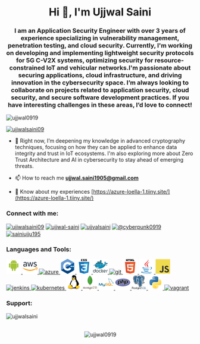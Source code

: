 <h1 align="center">Hi 👋, I'm Ujjwal Saini</h1>
<h3 align="center">I am an Application Security Engineer with over 3 years of experience specializing in vulnerability management, penetration testing, and cloud security. Currently, I'm working on developing and implementing lightweight security protocols for 5G C-V2X systems, optimizing security for resource-constrained IoT and vehicular networks.I'm passionate about securing applications, cloud infrastructure, and driving innovation in the cybersecurity space. I’m always looking to collaborate on projects related to application security, cloud security, and secure software development practices. If you have interesting challenges in these areas, I’d love to connect!</h3>

<p align="left"> <img src="https://komarev.com/ghpvc/?username=ujjwal0919&label=Profile%20views&color=0e75b6&style=flat" alt="ujjwal0919" /> </p>

<p align="left"> <a href="https://twitter.com/ujjwalsaini09" target="blank"><img src="https://img.shields.io/twitter/follow/ujjwalsaini09?logo=twitter&style=for-the-badge" alt="ujjwalsaini09" /></a> </p>

- 🔭 Right now, I’m deepening my knowledge in advanced cryptography techniques, focusing on how they can be applied to enhance data integrity and trust in IoT ecosystems. I'm also exploring more about Zero Trust Architecture and AI in cybersecurity to stay ahead of emerging threats.

- 📫 How to reach me **ujjwal.saini1905@gmail.com**

- 📄 Know about my experiences [https://azure-loella-1.tiiny.site/](https://azure-loella-1.tiiny.site/)

<h3 align="left">Connect with me:</h3>
<p align="left">
<a href="https://twitter.com/ujjwalsaini09" target="blank"><img align="center" src="https://raw.githubusercontent.com/rahuldkjain/github-profile-readme-generator/master/src/images/icons/Social/twitter.svg" alt="ujjwalsaini09" height="30" width="40" /></a>
<a href="https://linkedin.com/in/ujjwal-saini" target="blank"><img align="center" src="https://raw.githubusercontent.com/rahuldkjain/github-profile-readme-generator/master/src/images/icons/Social/linked-in-alt.svg" alt="ujjwal-saini" height="30" width="40" /></a>
<a href="https://instagram.com/ujjvalsaini" target="blank"><img align="center" src="https://raw.githubusercontent.com/rahuldkjain/github-profile-readme-generator/master/src/images/icons/Social/instagram.svg" alt="ujjvalsaini" height="30" width="40" /></a>
<a href="https://medium.com/@cyberpunk0919" target="blank"><img align="center" src="https://raw.githubusercontent.com/rahuldkjain/github-profile-readme-generator/master/src/images/icons/Social/medium.svg" alt="@cyberpunk0919" height="30" width="40" /></a>
<a href="https://www.hackerrank.com/sainiujju195" target="blank"><img align="center" src="https://raw.githubusercontent.com/rahuldkjain/github-profile-readme-generator/master/src/images/icons/Social/hackerrank.svg" alt="sainiujju195" height="30" width="40" /></a>
</p>

<h3 align="left">Languages and Tools:</h3>
<p align="left"> <a href="https://developer.android.com" target="_blank" rel="noreferrer"> <img src="https://raw.githubusercontent.com/devicons/devicon/master/icons/android/android-original-wordmark.svg" alt="android" width="40" height="40"/> </a> <a href="https://aws.amazon.com" target="_blank" rel="noreferrer"> <img src="https://raw.githubusercontent.com/devicons/devicon/master/icons/amazonwebservices/amazonwebservices-original-wordmark.svg" alt="aws" width="40" height="40"/> </a> <a href="https://azure.microsoft.com/en-in/" target="_blank" rel="noreferrer"> <img src="https://www.vectorlogo.zone/logos/microsoft_azure/microsoft_azure-icon.svg" alt="azure" width="40" height="40"/> </a> <a href="https://www.w3schools.com/cpp/" target="_blank" rel="noreferrer"> <img src="https://raw.githubusercontent.com/devicons/devicon/master/icons/cplusplus/cplusplus-original.svg" alt="cplusplus" width="40" height="40"/> </a> <a href="https://www.w3schools.com/css/" target="_blank" rel="noreferrer"> <img src="https://raw.githubusercontent.com/devicons/devicon/master/icons/css3/css3-original-wordmark.svg" alt="css3" width="40" height="40"/> </a> <a href="https://www.docker.com/" target="_blank" rel="noreferrer"> <img src="https://raw.githubusercontent.com/devicons/devicon/master/icons/docker/docker-original-wordmark.svg" alt="docker" width="40" height="40"/> </a> <a href="https://git-scm.com/" target="_blank" rel="noreferrer"> <img src="https://www.vectorlogo.zone/logos/git-scm/git-scm-icon.svg" alt="git" width="40" height="40"/> </a> <a href="https://www.w3.org/html/" target="_blank" rel="noreferrer"> <img src="https://raw.githubusercontent.com/devicons/devicon/master/icons/html5/html5-original-wordmark.svg" alt="html5" width="40" height="40"/> </a> <a href="https://www.java.com" target="_blank" rel="noreferrer"> <img src="https://raw.githubusercontent.com/devicons/devicon/master/icons/java/java-original.svg" alt="java" width="40" height="40"/> </a> <a href="https://developer.mozilla.org/en-US/docs/Web/JavaScript" target="_blank" rel="noreferrer"> <img src="https://raw.githubusercontent.com/devicons/devicon/master/icons/javascript/javascript-original.svg" alt="javascript" width="40" height="40"/> </a> <a href="https://www.jenkins.io" target="_blank" rel="noreferrer"> <img src="https://www.vectorlogo.zone/logos/jenkins/jenkins-icon.svg" alt="jenkins" width="40" height="40"/> </a> <a href="https://kubernetes.io" target="_blank" rel="noreferrer"> <img src="https://www.vectorlogo.zone/logos/kubernetes/kubernetes-icon.svg" alt="kubernetes" width="40" height="40"/> </a> <a href="https://www.linux.org/" target="_blank" rel="noreferrer"> <img src="https://raw.githubusercontent.com/devicons/devicon/master/icons/linux/linux-original.svg" alt="linux" width="40" height="40"/> </a> <a href="https://www.mongodb.com/" target="_blank" rel="noreferrer"> <img src="https://raw.githubusercontent.com/devicons/devicon/master/icons/mongodb/mongodb-original-wordmark.svg" alt="mongodb" width="40" height="40"/> </a> <a href="https://www.mysql.com/" target="_blank" rel="noreferrer"> <img src="https://raw.githubusercontent.com/devicons/devicon/master/icons/mysql/mysql-original-wordmark.svg" alt="mysql" width="40" height="40"/> </a> <a href="https://www.php.net" target="_blank" rel="noreferrer"> <img src="https://raw.githubusercontent.com/devicons/devicon/master/icons/php/php-original.svg" alt="php" width="40" height="40"/> </a> <a href="https://www.postgresql.org" target="_blank" rel="noreferrer"> <img src="https://raw.githubusercontent.com/devicons/devicon/master/icons/postgresql/postgresql-original-wordmark.svg" alt="postgresql" width="40" height="40"/> </a> <a href="https://www.python.org" target="_blank" rel="noreferrer"> <img src="https://raw.githubusercontent.com/devicons/devicon/master/icons/python/python-original.svg" alt="python" width="40" height="40"/> </a> <a href="https://www.vagrantup.com/" target="_blank" rel="noreferrer"> <img src="https://www.vectorlogo.zone/logos/vagrantup/vagrantup-icon.svg" alt="vagrant" width="40" height="40"/> </a> </p>

<h3 align="left">Support:</h3>
<p><a href="https://www.buymeacoffee.com/ujjwalsaini"> <img align="left" src="https://cdn.buymeacoffee.com/buttons/v2/default-yellow.png" height="50" width="210" alt="ujjwalsaini" /></a></p><br><br>

<p><img align="center" src="https://github-readme-stats.vercel.app/api/top-langs?username=ujjwal0919&show_icons=true&locale=en&layout=compact" alt="ujjwal0919" /></p>
